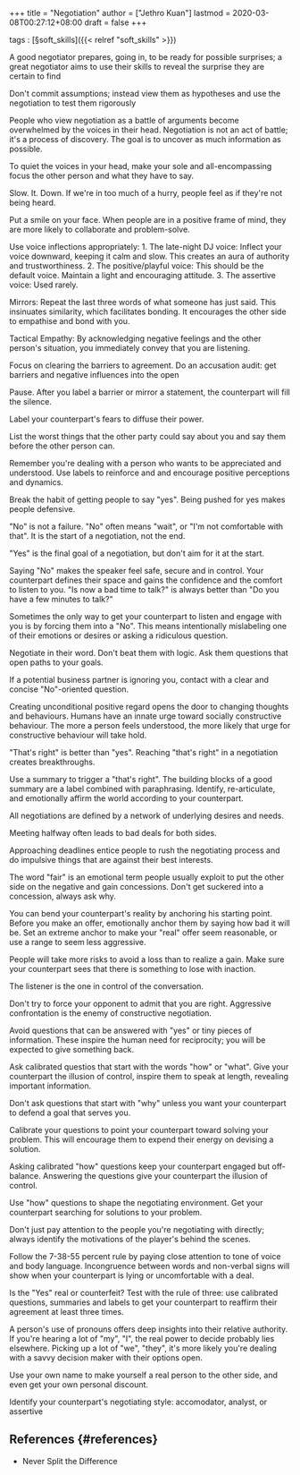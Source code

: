 +++
title = "Negotiation"
author = ["Jethro Kuan"]
lastmod = 2020-03-08T00:27:12+08:00
draft = false
+++

tags
: [§soft\_skills]({{< relref "soft_skills" >}})


A good negotiator prepares, going in, to be ready for possible
    surprises; a great negotiator aims to use their skills to reveal
    the surprise they are certain to find

Don't commit assumptions; instead view them as hypotheses and use
    the negotiation to test them rigorously

People who view negotiation as a battle of arguments become
    overwhelmed by the voices in their head. Negotiation is not an act
    of battle; it's a process of discovery. The goal is to uncover as
    much information as possible.

To quiet the voices in your head, make your sole and
    all-encompassing focus the other person and what they have to say.

Slow. It. Down. If we're in too much of a hurry, people feel as if
    they're not being heard.

Put a smile on your face. When people are in a positive frame of
    mind, they are more likely to collaborate and problem-solve.

Use voice inflections appropriately:
    1.  The late-night DJ voice: Inflect your voice downward, keeping it
        calm and slow. This creates an aura of authority and trustworthiness.
    2.  The positive/playful voice: This should be the default voice.
        Maintain a light and encouraging attitude.
    3.  The assertive voice: Used rarely.

Mirrors: Repeat the last three words of what someone has just said.
    This insinuates similarity, which facilitates bonding. It
    encourages the other side to empathise and bond with you.

Tactical Empathy: By acknowledging negative feelings and the other
    person's situation, you immediately convey that you are listening.

Focus on clearing the barriers to agreement. Do an accusation
    audit: get barriers and negative influences into the open

Pause. After you label a barrier or mirror a statement, the
    counterpart will fill the silence.

Label your counterpart's fears to diffuse their power.

List the worst things that the other party could say about you and
    say them before the other person can.

Remember you're dealing with a person who wants to be appreciated
    and understood. Use labels to reinforce and and encourage positive
    perceptions and dynamics.

Break the habit of getting people to say "yes". Being pushed for
    yes makes people defensive.

"No" is not a failure. "No" often means "wait", or "I'm not
    comfortable with that". It is the start of a negotiation, not the end.

"Yes" is the final goal of a negotiation, but don't aim for it at
    the start.

Saying "No" makes the speaker feel safe, secure and in control.
    Your counterpart defines their space and gains the confidence and
    the comfort to listen to you. "Is now a bad time to talk?" is
    always better than "Do you have a few minutes to talk?"

Sometimes the only way to get your counterpart to listen and
    engage with you is by forcing them into a "No". This means
    intentionally mislabeling one of their emotions or desires or
    asking a ridiculous question.

Negotiate in their word. Don't beat them with logic. Ask them
    questions that open paths to your goals.

If a potential business partner is ignoring you, contact with a
    clear and concise "No"-oriented question.

Creating unconditional positive regard opens the door to changing
    thoughts and behaviours. Humans have an innate urge toward
    socially constructive behaviour. The more a person feels
    understood, the more likely that urge for constructive behaviour
    will take hold.

"That's right" is better than "yes". Reaching "that's right" in a
    negotiation creates breakthroughs.

Use a summary to trigger a "that's right". The building blocks of
    a good summary are a label combined with paraphrasing. Identify,
    re-articulate, and emotionally affirm the world according to your
    counterpart.

All negotiations are defined by a network of underlying desires
    and needs.

Meeting halfway often leads to bad deals for both sides.

Approaching deadlines entice people to rush the negotiating
    process and do impulsive things that are against their best
    interests.

The word "fair" is an emotional term people usually exploit to put
    the other side on the negative and gain concessions. Don't get
    suckered into a concession, always ask why.

You can bend your counterpart's reality by anchoring his starting
    point. Before you make an offer, emotionally anchor them by saying
    how bad it will be. Set an extreme anchor to make your "real"
    offer seem reasonable, or use a range to seem less aggressive.

People will take more risks to avoid a loss than to realize a
    gain. Make sure your counterpart sees that there is something to
    lose with inaction.

The listener is the one in control of the conversation.

Don't try to force your opponent to admit that you are right.
    Aggressive confrontation is the enemy of constructive negotiation.

Avoid questions that can be answered with "yes" or tiny pieces of
    information. These inspire the human need for reciprocity; you
    will be expected to give something back.

Ask calibrated questios that start with the words "how" or "what".
    Give your counterpart the illusion of control, inspire them to
    speak at length, revealing important information.

Don't ask questions that start with "why" unless you want your
    counterpart to defend a goal that serves you.

Calibrate your questions to point your counterpart toward solving
    your problem. This will encourage them to expend their energy on
    devising a solution.

Asking calibrated "how" questions keep your counterpart engaged
    but off-balance. Answering the questions give your counterpart the
    illusion of control.

Use "how" questions to shape the negotiating environment. Get your
    counterpart searching for solutions to your problem.

Don't just pay attention to the people you're negotiating with
    directly; always identify the motivations of the player's behind
    the scenes.

Follow the 7-38-55 percent rule by paying close attention to tone
    of voice and body language. Incongruence between words and
    non-verbal signs will show when your counterpart is lying or
    uncomfortable with a deal.

Is the "Yes" real or counterfeit? Test with the rule of three: use
    calibrated questions, summaries and labels to get your counterpart
    to reaffirm their agreement at least three times.

A person's use of pronouns offers deep insights into their
    relative authority. If you're hearing a lot of "my", "I", the real
    power to decide probably lies elsewhere. Picking up a lot of "we",
    "they", it's more likely you're dealing with a savvy decision
    maker with their options open.

Use your own name to make yourself a real person to the other
    side, and even get your own personal discount.

Identify your counterpart's negotiating style: accomodator,
    analyst, or assertive


## References {#references}

-   Never Split the Difference
